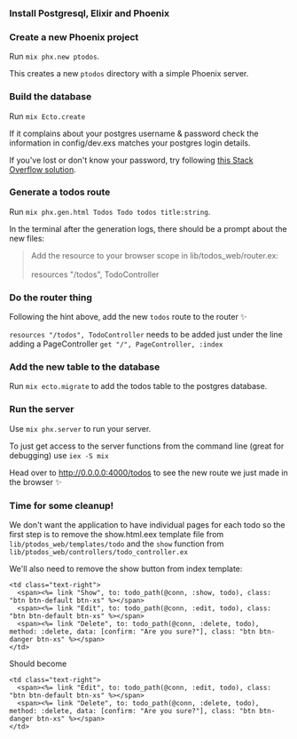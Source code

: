 ### Install Postgresql, Elixir and Phoenix

### Create a new Phoenix project
Run `mix phx.new ptodos`.

This creates a new `ptodos` directory with a simple Phoenix server.

### Build the database
Run `mix Ecto.create`

If it complains about your postgres username & password check the information in
config/dev.exs matches your postgres login details.

If you've lost or don't know your password, try following [this Stack Overflow solution](https://stackoverflow.com/questions/35785892/ecto-postgres-install-error-password-authentication-failed#answer-37375810).

### Generate a todos route
Run `mix phx.gen.html Todos Todo todos title:string`.

In the terminal after the generation logs, there should be a prompt about the new files:

> Add the resource to your browser scope in lib/todos_web/router.ex:<br><br>
    resources "/todos", TodoController

### Do the router thing
Following the hint above, add the new `todos` route to the router :sparkles:

`resources "/todos", TodoController` needs to be added just under the line adding a PageController `get "/", PageController, :index`

### Add the new table to the database
Run `mix ecto.migrate` to add the todos table to the postgres database.

### Run the server
Use `mix phx.server` to run your server.

To just get access to the server functions from the command line (great for debugging) use `iex -S mix`

Head over to http://0.0.0.0:4000/todos to see the new route we just made in the browser :sparkles:

### Time for some cleanup!

We don't want the application to have individual pages for each todo so the first step is to remove the show.html.eex template file from `lib/ptodos_web/templates/todo` and the `show` function from `lib/ptodos_web/controllers/todo_controller.ex`

We'll also need to remove the show button from index template:

```iex
<td class="text-right">
  <span><%= link "Show", to: todo_path(@conn, :show, todo), class: "btn btn-default btn-xs" %></span>
  <span><%= link "Edit", to: todo_path(@conn, :edit, todo), class: "btn btn-default btn-xs" %></span>
  <span><%= link "Delete", to: todo_path(@conn, :delete, todo), method: :delete, data: [confirm: "Are you sure?"], class: "btn btn-danger btn-xs" %></span>
</td>
```

Should become

```iex
<td class="text-right">
  <span><%= link "Edit", to: todo_path(@conn, :edit, todo), class: "btn btn-default btn-xs" %></span>
  <span><%= link "Delete", to: todo_path(@conn, :delete, todo), method: :delete, data: [confirm: "Are you sure?"], class: "btn btn-danger btn-xs" %></span>
</td>
```
